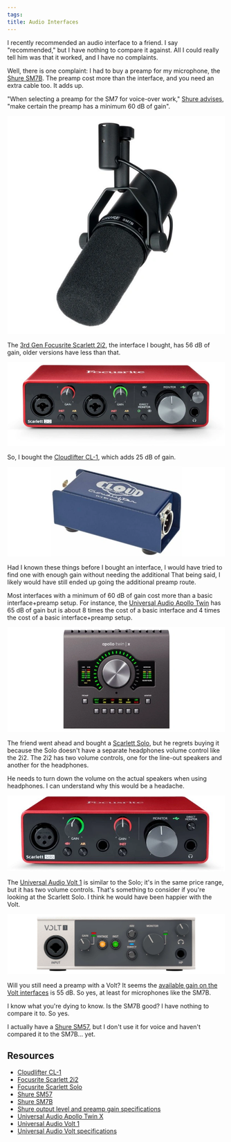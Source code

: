 ```yaml
---
tags:
title: Audio Interfaces
---
```


I recently recommended an audio interface to a friend. I say "recommended," but I have nothing to compare it against. All I could really tell him was that it worked, and I have no complaints.

Well, there is one complaint: I had to buy a preamp for my microphone, the [Shure SM7B]. The preamp cost more than the interface, and you need an extra cable too. It adds up.

"When selecting a preamp for the SM7 for voice-over work," [Shure advises](https://service.shure.com/s/article/sm7-output-level-and-preamp-gain-specifications?language=en_US), "make certain the preamp has a minimum 60 dB of gain".

![](/assets/sm7b.webp)

The [3rd Gen Focusrite Scarlett 2i2], the interface I bought, has 56 dB of gain, older versions have less than that.

![](/assets/scarlett-2i2.webp)

So, I bought the [Cloudlifter CL-1], which adds 25 dB of gain.

![](/assets/cloudlifter.webp)

Had I known these things before I bought an interface, I would have tried to find one with enough gain without needing the additional That being said, I likely would have still ended up going the additional preamp route.

Most interfaces with a minimum of 60 dB of gain cost more than a basic interface+preamp setup. For instance, the [Universal Audio Apollo Twin] has 65 dB of gain but is about 8 times the cost of a basic interface and 4 times the cost of a basic interface+preamp setup.

![](/assets/apollo-twin-x.webp)

The friend went ahead and bought a [Scarlett Solo], but he regrets buying it because the Solo doesn't have a separate headphones volume control like the 2i2. The 2i2 has two volume controls, one for the line-out speakers and another for the headphones.

He needs to turn down the volume on the actual speakers when using headphones. I can understand why this would be a headache.

![](/assets/scarlett-solo.webp)

The [Universal Audio Volt 1] is similar to the Solo; it's in the same price range, but it has two volume controls. That's something to consider if you're looking at the Scarlett Solo. I think he would have been happier with the Volt.

![](/assets/volt-1.webp)

Will you still need a preamp with a Volt? It seems the [available gain on the Volt interfaces] is 55 dB. So yes, at least for microphones like the SM7B.

I know what you're dying to know. Is the SM7B good? I have nothing to compare it to. So yes.

I actually have a [Shure SM57], but I don't use it for voice and haven't compared it to the SM7B... yet.

## Resources

* [Cloudlifter CL-1](https://www.thomann.de/ie/cloud_microphones_cloudlifter_cl_1_mic_activator.htm)
* [Focusrite Scarlett 2i2](https://focusrite.com/products/scarlett-2i2)
* [Focusrite Scarlett Solo](https://focusrite.com/products/scarlett-solo)
* [Shure SM57](https://www.shure.com/en-EU/products/microphones/sm57?variant=SM57-LCE)
* [Shure SM7B](https://www.shure.com/en-EU/products/microphones/sm7b?variant=SM7B)
* [Shure output level and preamp gain specifications](https://service.shure.com/s/article/sm7-output-level-and-preamp-gain-specifications?language=en_US)
* [Universal Audio Apollo Twin X](https://www.uaudio.com/audio-interfaces/apollo-twin-x.html)
* [Universal Audio Volt 1](https://www.uaudio.com/audio-interfaces/volt-1-usb.html)
* [Universal Audio Volt specifications](https://help.uaudio.com/hc/en-us/articles/4409522227092-Volt-Specifications)

[Scarlett Solo]: https://www.thomann.de/ie/focusrite_scarlett_solo_3rd_gen.htm
[3rd Gen Focusrite Scarlett 2i2]: https://www.thomann.de/ie/focusrite_scarlett_2i2_3rd_gen.htm
[Cloudlifter CL-1]: https://www.thomann.de/ie/cloud_microphones_cloudlifter_cl_1_mic_activator.htm
[Shure SM7B]: https://www.thomann.de/ie/shure_sm_7b_studiomikro.htm
[Shure SM57]: https://www.thomann.de/ie/shure_sm57_lc.htm
[Universal Audio Apollo Twin]: https://www.thomann.de/ie/universal_audio_apollo_twin_x_duo_heritage_ed.htm
[Universal Audio Volt 1]: https://www.thomann.de/ie/universal_audio_volt_1.htm
[available gain on the Volt interfaces]: https://help.uaudio.com/hc/en-us/articles/4409522227092-Volt-Specifications

